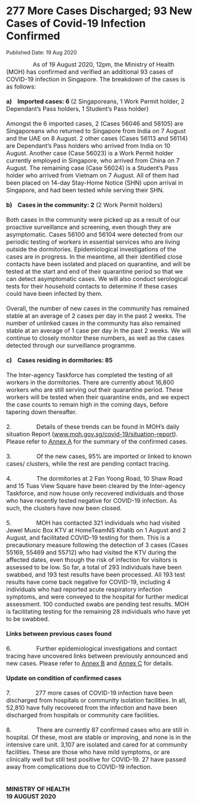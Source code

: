 <html>
    <meta http-equiv="Content-Type" content="text/html; charset=utf-8"/>
    <meta charset="utf-8"/>
    <title>277 More Cases Discharged; 93 New Cases of Covid-19 Infection Confirmed</title>
    <body><h1>277 More Cases Discharged; 93 New Cases of Covid-19 Infection Confirmed</h1>
    <p>Published Date: 19 Aug 2020</p> <span style="font-size: 16px;">&nbsp; &nbsp; &nbsp; &nbsp; &nbsp; &nbsp; &nbsp; &nbsp; As of 19 August 2020, 12pm, the Ministry of Health (MOH) has confirmed and verified an additional 93 cases of COVID-19 infection in Singapore. The breakdown of the cases is as follows:<br><br><strong>a)&nbsp; &nbsp; Imported cases: 6 </strong>(2 Singaporeans, 1 Work Permit holder, 2 Dependant’s Pass holders, 1 Student’s Pass holder)<br>&nbsp;<br>Amongst the 6 imported cases, 2 (Cases 56046 and 56105) are Singaporeans who returned to Singapore from India on 7 August and the UAE on 8 August. 2 other cases (Cases 56113 and 56114) are Dependant’s Pass holders who arrived from India on 10 August. Another case (Case 56023) is a Work Permit holder currently employed in Singapore, who arrived from China on 7 August. The remaining case (Case 56024) is a Student’s Pass holder who arrived from Vietnam on 7 August. All of them had been placed on 14-day Stay-Home Notice (SHN) upon arrival in Singapore, and had been tested while serving their SHN.<br>&nbsp;<br><strong>b)&nbsp; &nbsp; Cases in the community: 2</strong> (2 Work Permit holders)<br>&nbsp;<br>Both cases in the community were picked up as a result of our proactive surveillance and screening, even though they are asymptomatic. Cases 56100 and 56104 were detected from our periodic testing of workers in essential services who are living outside the dormitories. Epidemiological investigations of the cases are in progress. In the meantime, all their identified close contacts have been isolated and placed on quarantine, and will be tested at the start and end of their quarantine period so that we can detect asymptomatic cases. We will also conduct serological tests for their household contacts to determine if these cases could have been infected by them.<br>&nbsp;<br>Overall, the number of new cases in the community has remained stable at an average of 2 cases per day in the past 2 weeks. The number of unlinked cases in the community has also remained stable at an average of 1 case per day in the past 2 weeks. We will continue to closely monitor these numbers, as well as the cases detected through our surveillance programme.<br>&nbsp;<br><strong>c)&nbsp; &nbsp; Cases residing in dormitories: 85</strong><br>&nbsp;<br>The Inter-agency Taskforce has completed the testing of all workers in the dormitories. There are currently about 16,800 workers who are still serving out their quarantine period. These workers will be tested when their quarantine ends, and we expect the case counts to remain high in the coming days, before tapering down thereafter.<br><br>2.&nbsp; &nbsp; &nbsp; &nbsp; &nbsp; &nbsp; &nbsp; &nbsp;Details of these trends can be found in MOH’s daily situation Report (<a href="http://www.moh.gov.sg/covid-19/situation-report" title="" class="" target="">www.moh.gov.sg/covid-19/situation-report</a>). Please refer to <span style="text-decoration: underline;"><a href="/docs/librariesprovider5/pressroom/press-releases/annex-a---19-aug-2020.pdf?sfvrsn=6ff39468_0" title="Annex A">Annex A</a></span> for the summary of the confirmed cases.<br><br>3.&nbsp; &nbsp; &nbsp; &nbsp; &nbsp; &nbsp; &nbsp; &nbsp;Of the new cases, 95% are imported or linked to known cases/ clusters, while the rest are pending contact tracing.<br><br>4.&nbsp; &nbsp; &nbsp; &nbsp; &nbsp; &nbsp; &nbsp; &nbsp;The dormitories at 2 Fan Yoong Road, 10 Shaw Road and 15 Tuas View Square have been cleared by the Inter-agency Taskforce, and now house only recovered individuals and those who have recently tested negative for COVID-19 infection. As such, the clusters have now been closed.<br><br>5.&nbsp; &nbsp; &nbsp; &nbsp; &nbsp; &nbsp; &nbsp; &nbsp;MOH has contacted 321 individuals who had visited Jewel Music Box KTV at HomeTeamNS Khatib on 1 August and 2 August, and facilitated COVID-19 testing for them. This is a precautionary measure following the detection of 3 cases (Cases 55169, 55469 and 55712) who had visited the KTV during the affected dates, even though the risk of infection for visitors is assessed to be low. So far, a total of 293 individuals have been swabbed, and 193 test results have been processed. All 193 test results have come back negative for COVID-19, including 4 individuals who had reported acute respiratory infection symptoms, and were conveyed to the hospital for further medical assessment. 100 conducted swabs are pending test results. MOH is facilitating testing for the remaining 28 individuals who have yet to be swabbed.<br><strong>&nbsp;<br>Links between previous cases found</strong><br><br>6.&nbsp; &nbsp; &nbsp; &nbsp; &nbsp; &nbsp; &nbsp; &nbsp;Further epidemiological investigations and contact tracing have uncovered links between previously announced and new cases. Please refer to <span style="text-decoration: underline;"><a href="/docs/librariesprovider5/pressroom/press-releases/annex-b---19-aug-2020.pdf?sfvrsn=5bf55906_0" title="Annex B">Annex B</a></span> and <span style="text-decoration: underline;"><a href="/docs/librariesprovider5/pressroom/press-releases/annex-c---19-aug-2020.pdf?sfvrsn=874742cc_0" title="Annex C">Annex C</a></span> for details.<br><strong><br>Update on condition of confirmed cases</strong><br><br>7.&nbsp; &nbsp; &nbsp; &nbsp; &nbsp; &nbsp; &nbsp; &nbsp;277 more cases of COVID-19 infection have been discharged from hospitals or community isolation facilities. In all, 52,810 have fully recovered from the infection and have been discharged from hospitals or community care facilities.<br><br>8.&nbsp; &nbsp; &nbsp; &nbsp; &nbsp; &nbsp; &nbsp; &nbsp;There are currently 87 confirmed cases who are still in hospital. Of these, most are stable or improving, and none is in the intensive care unit. 3,107 are isolated and cared for at community facilities. These are those who have mild symptoms, or are clinically well but still test positive for COVID-19. 27 have passed away from complications due to COVID-19 infection.<br><br><br><strong>MINISTRY OF HEALTH<br>19 AUGUST 2020</strong><br><br>&nbsp;</span></body>
</html>